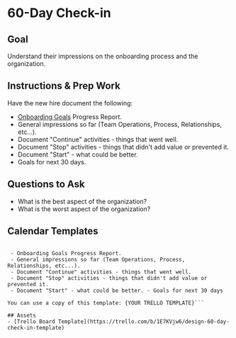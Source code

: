 # 60-Day Check-in

## Goal
Understand their impressions on the onboarding process and the organization.

## Instructions & Prep Work
Have the new hire document the following:

- [Onboarding Goals](../Onboarding/) Progress Report.
- General impressions so far (Team Operations, Process, Relationships, etc...). 
- Document "Continue" activities - things that went well.
- Document "Stop" activities - things that didn't add value or prevented it.
- Document "Start" - what could be better.
- Goals for next 30 days.

## Questions to Ask

- What is the best aspect of the organization?
- What is the worst aspect of the organization?


## Calendar Templates
```Before the meeting, have the following documented: 

 - Onboarding Goals Progress Report. 
 - General impressions so far (Team Operations, Process, Relationships, etc...). 
 - Document "Continue" activities - things that went well. 
 - Document "Stop" activities - things that didn't add value or prevented it. 
 - Document "Start" - what could be better. - Goals for next 30 days

You can use a copy of this template: {YOUR TRELLO TEMPLATE}```

## Assets
- [Trello Board Template](https://trello.com/b/1E7KVjw6/design-60-day-check-in-template)
